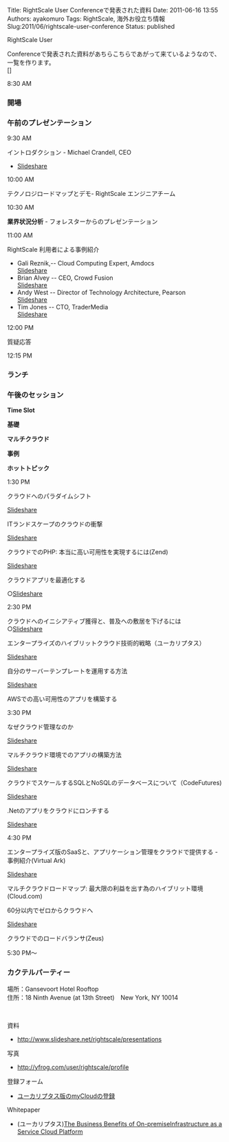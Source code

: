Title: RightScale User Conferenceで発表された資料
Date: 2011-06-16 13:55
Authors: ayakomuro
Tags:  RightScale, 海外お役立ち情報
Slug:2011/06/rightscale-user-conference
Status: published

RightScale User

Conferenceで発表された資料があちらこちらであがって来ているようなので、一覧を作ります。  
[]  
  

  
  

  
  

  

8:30 AM

  

  
  

### 開場

  

  

  
  

  

  
  

### 午前のプレゼンテーション

  

  

  
  

  

9:30 AM

  

イントロダクション - Michael Crandell, CEO   

-   [Slideshare](http://www.slideshare.net/rightscale/rightscale-user-conference-nyc-2011-introduction-product-demo-roadmap-and-industry-analyst)

  

  

  
  

  

10:00 AM

  

テクノロジロードマップとデモ- RightScale エンジニアチーム

  

  
  

  

10:30 AM

  

**業界状況分析** - フォレスターからのプレゼンテーション

  

  
  

  

11:00 AM

  

RightScale 利用者による事例紹介   

-   Gali Reznik,-- Cloud Computing Expert, Amdocs  
   [Slideshare](http://www.slideshare.net/rightscale/rightscale-user-conference-nyc-2011-gali-reznik-amdocs)
-   Brian Alvey -- CEO, Crowd Fusion  
   [Slideshare](http://www.slideshare.net/rightscale/rightscale-user-conference-nyc-2011-brian-alvey-ceo-crowd-fusion)
-   Andy West -- Director of Technology Architecture, Pearson  
   [Slideshare](http://www.slideshare.net/rightscale/rightscale-user-conference-nyc-2011-andy-west-director-of-technology-architecture-pearson)
-   Tim Jones -- CTO, TraderMedia  
   [Slideshare](http://www.slideshare.net/rightscale/rightscale-user-conference-nyc-2011-tim-jones-cto-trader-media)

  

  

  
  

  

12:00 PM

  

質疑応答

  

  
  

  

12:15 PM

  

  
  

### ランチ

  

  

  
  

  

  
  

### 午後のセッション

  

  

  
  

  

**Time Slot**

  

**基礎**

  

**マルチクラウド**

  

**事例**

  

**ホットトピック**

  

  
  

  

1:30 PM

  

クラウドへのパラダイムシフト   
  
[Slideshare](http://www.slideshare.net/rightscale/rightscale-user-conference-nyc-2011-8277147)

  

ITランドスケープのクラウドの衝撃   
  
[Slideshare](http://www.slideshare.net/rightscale/rightscale-user-conference-nyc-2011-impact-of-the-cloud-on-the-it-landscape)

  

クラウドでのPHP: 本当に高い可用性を実現するには(Zend)   
  
[Slideshare](http://www.slideshare.net/rightscale/rightscale-user-conference-nyc-2011-8277157)

  

クラウドアプリを最適化する   
  
○[Slideshare](http://www.slideshare.net/rightscale/rightscale-user-conference-nyc-2011-8277164)

  

  
  

  

2:30 PM

  

クラウドへのイニシアティブ獲得と、普及への敷居を下げるには  
○[Slideshare](http://www.slideshare.net/rightscale/rightscale-user-conference-nyc-2011-advancing-cloud-initiatives-and-removing-barriers-to-adoption)

  

エンタープライズのハイブリットクラウド技術的戦略（ユーカリプタス）   
  
[Slideshare](http://www.slideshare.net/AnnaRose1/rightscale-and-eucalyptus-the-state-of-the-art-in-enterprisegrade-cloud-computing)

  

自分のサーバーテンプレートを運用する方法   
  
[Slideshare](http://www.slideshare.net/rightscale/rightscale-user-conference-nyc-2011)

  

AWSでの高い可用性のアプリを構築する

  

  
  

  

3:30 PM

  

なぜクラウド管理なのか   
  
[Slideshare](http://www.slideshare.net/rightscale/rightscale-user-conference-nyc-2011-paradigm-shifts-in-the-cloud-why-doing-it-the-old-way-wont-work)

  

マルチクラウド環境でのアプリの構築方法   
  
[Slideshare](http://www.slideshare.net/rightscale/rightscale-user-conference-nyc-2011-architecting-for-highavailability-and-multicloud-environments)

  

クラウドでスケールするSQLとNoSQLのデータベースについて（CodeFutures)   
  
[Slideshare](http://www.slideshare.net/rightscale/scaling-sql-and-nosql-databases-in-the-cloud-8297647)

  

.Netのアプリをクラウドにロンチする   
  
[Slideshare](http://www.slideshare.net/rightscale/rightscale-user-conference-nyc-2011-8277163)

  

  
  

  

4:30 PM

  

エンタープライズ版のSaaSと、アプリケーション管理をクラウドで提供する -
事例紹介(Virtual Ark)   
  
[Slideshare](http://www.slideshare.net/rightscale/rightscale-user-conference-nyc-2011-8277165)

  

マルチクラウドロードマップ:
最大限の利益を出す為のハイブリット環境(Cloud.com)

  

60分以内でゼロからクラウドへ   
  
[Slideshare](http://www.slideshare.net/rightscale/rightscale-user-conference-nyc-2011-8277159)

  

クラウドでのロードバランサ(Zeus)

  

  
  

  

5:30 PM〜

  

  
  

### カクテルパーティー

  
場所：Gansevoort Hotel Rooftop  
住所：18 Ninth Avenue (at 13th Street)　New York, NY 10014

  

  

  

  
   
  
資料  

-   <http://www.slideshare.net/rightscale/presentations>

  
写真  

-   <http://yfrog.com/user/rightscale/profile>

  
登録フォーム  

-   [ユーカリプタス版のmyCloudの登録](http://www.eucalyptus.com/go/myCloud)

  
Whitepaper  

-   (ユーカリプタス)[The Business Benefits of On-premiseInfrastructure
    as a Service Cloud
    Platform](http://www.eucalyptus.com/pdf/whitepapers/Business%20Benefits%20OnPremise_Infrastructure_rev1a-3.pdf)
